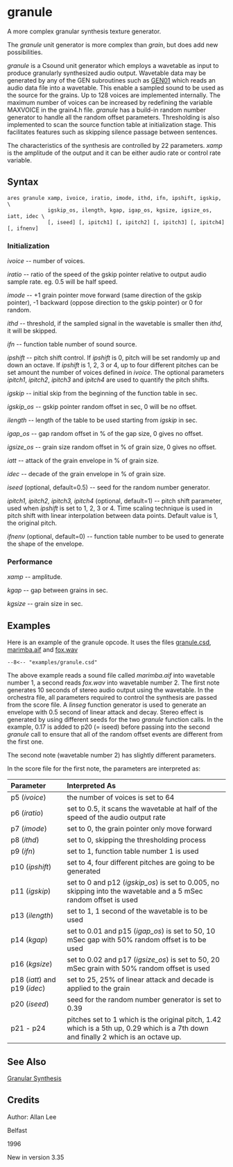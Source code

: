 <!--
id:granule
category:Signal Generators:Granular Synthesis
-->
# granule
A more complex granular synthesis texture generator.

The _granule_ unit generator is more complex than _grain_, but does add new possibilities.

_granule_ is a Csound unit generator which employs a wavetable as input to produce granularly synthesized audio output. Wavetable data may be generated by any of the GEN subroutines such as [GEN01](../../scoregens/gen01) which reads an audio data file into a wavetable. This enable a sampled sound to be used as the source for the grains. Up to 128 voices are implemented internally. The maximum number of voices can be increased by redefining the variable MAXVOICE in the grain4.h file. _granule_ has a build-in random number generator to handle all the random offset parameters. Thresholding is also implemented to scan the source function table at initialization stage. This facilitates features such as skipping silence passage between sentences.

The characteristics of the synthesis are controlled by 22 parameters. _xamp_ is the amplitude of the output and it can be either audio rate or control rate variable.

## Syntax
``` csound-orc
ares granule xamp, ivoice, iratio, imode, ithd, ifn, ipshift, igskip, \
             igskip_os, ilength, kgap, igap_os, kgsize, igsize_os, iatt, idec \
             [, iseed] [, ipitch1] [, ipitch2] [, ipitch3] [, ipitch4] [, ifnenv]
```

### Initialization

_ivoice_ -- number of voices.

_iratio_ -- ratio of the speed of the gskip pointer relative to output audio sample rate. eg. 0.5 will be half speed.

_imode_ -- +1 grain pointer move forward (same direction of the gskip pointer), -1 backward (oppose direction to the gskip pointer) or 0 for random.

_ithd_ -- threshold, if the sampled signal in the wavetable is smaller then _ithd_, it will be skipped.

_ifn_ -- function table number of sound source.

_ipshift_ -- pitch shift control. If _ipshift_ is 0, pitch will be set randomly up and down an octave. If _ipshift_ is 1, 2, 3 or 4, up to four different pitches can be set amount the number of voices defined in _ivoice_. The optional parameters _ipitch1_, _ipitch2_, _ipitch3_ and _ipitch4_ are used to quantify the pitch shifts.

_igskip_ -- initial skip from the beginning of the function table in sec.

_igskip_os_ -- gskip pointer random offset in sec, 0 will be no offset.

_ilength_ -- length of the table to be used starting from _igskip_ in sec.

_igap_os_ -- gap random offset in % of the gap size, 0 gives no offset.

_igsize_os_ -- grain size random offset in % of grain size, 0 gives no offset.

_iatt_ -- attack of the grain envelope in % of grain size.

_idec_ -- decade of the grain envelope in % of grain size.

_iseed_ (optional, default=0.5) -- seed for the random number generator.

_ipitch1, ipitch2, ipitch3, ipitch4_ (optional, default=1) -- pitch shift parameter, used when _ipshift_ is set to 1, 2, 3 or 4. Time scaling technique is used in pitch shift with linear interpolation between data points. Default value is 1, the original pitch.

_ifnenv_ (optional, default=0) -- function table number to be used to generate the shape of the envelope.

### Performance

_xamp_ -- amplitude.

_kgap_ -- gap between grains in sec.

_kgsize_ -- grain size in sec.

## Examples

Here is an example of the granule opcode. It uses the files [granule.csd](../../examples/granule.csd), [marimba.aif](../../examples/marimba.aif) and [fox.wav](../../examples/fox.wav)

``` csound-orc title="Example of the granule opcode." linenums="1"
--8<-- "examples/granule.csd"
```

The above example reads a sound file called _marimba.aif_ into wavetable number 1, a second reads _fox.wav_ into wavetable number 2. The first note generates 10 seconds of stereo audio output using the wavetable. In the orchestra file, all parameters required to control the synthesis are passed from the score file. A _linseg_ function generator is used to generate an envelope with 0.5 second of linear attack and decay. Stereo effect is generated by using different seeds for the two _granule_ function calls. In the example, 0.17 is added to p20 (= iseed) before passing into the second _granule_ call to ensure that all of the random offset events are different from the first one.

The second note (wavetable number 2) has slightly different parameters.

In the score file for the first note, the parameters are interpreted as:

| Parameter                     | Interpreted As |
|:------------------------------|:---------------|
| p5 (_ivoice_)                 | the number of voices is set to 64 |
| p6 (_iratio_)                 | set to 0.5, it scans the wavetable at half of the speed of the audio output rate |
| p7 (_imode_)                  | set to 0, the grain pointer only move forward |
| p8 (_ithd_)                   | set to 0, skipping the thresholding process |
| p9 (_ifn_)                    | set to 1, function table number 1 is used |
| p10 (_ipshift_)               | set to 4, four different pitches are going to be generated |
| p11 (_igskip_)                | set to 0 and p12 (_igskip_os_) is set to 0.005, no skipping into the wavetable and a 5 mSec random offset is used |
| p13 (_ilength_)               | set to 1, 1 second of the wavetable is to be used |
| p14 (_kgap_)                  | set to 0.01 and p15 (_igap_os_) is set to 50, 10 mSec gap with 50% random offset is to be used |
| p16 (_kgsize_)                | set to 0.02 and p17 (_igsize_os_) is set to 50, 20 mSec grain with 50% random offset is used |
| p18 (_iatt_) and p19 (_idec_) | set to 25, 25% of linear attack and decade is applied to the grain |
| p20 (_iseed_)                 | seed for the random number generator is set to 0.39 |
| p21 - p24                     | pitches set to 1 which is the original pitch, 1.42 which is a 5th up, 0.29 which is a 7th down and finally 2 which is an octave up. |

## See Also

[Granular Synthesis](../../siggen/granular)

## Credits

Author: Allan Lee

Belfast

1996

New in version 3.35
